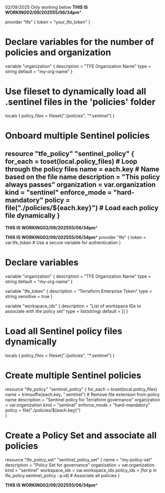 02/09/2025 Only working below
**************THIS IS WORKING******************************02/09/202555/06/34pm*****************<SOF>

provider "tfe" {
  token = "your_tfe_token"
}

# Declare variables for the number of policies and organization
variable "organization" {
  description = "TFE Organization Name"
  type        = string
  default     = "my-org-name"
}

# Use fileset to dynamically load all .sentinel files in the 'policies' folder
locals {
  policy_files = fileset("./policies", "*.sentinel")
}

# Onboard multiple Sentinel policies
resource "tfe_policy" "sentinel_policy" {
  for_each      = toset(local.policy_files)  # Loop through the policy files
  name          = each.key                  # Name based on the file name
  description   = "This policy always passes"
  organization  = var.organization
  kind          = "sentinel"
  enforce_mode  = "hard-mandatory"
  policy        = file("./policies/${each.key}")  # Load each policy file dynamically
}
--
**************THIS IS WORKING******************************02/09/202555/06/34pm*****************<EOF>

**************THIS IS WORKING******************************02/09/202555/06/34pm*****************<SOF>
provider "tfe" {
  token = var.tfe_token  # Use a secure variable for authentication
}

# Declare variables
variable "organization" {
  description = "TFE Organization Name"
  type        = string
  default     = "my-org-name"
}

variable "tfe_token" {
  description = "Terraform Enterprise Token"
  type        = string
  sensitive   = true
}

variable "workspace_ids" {
  description = "List of workspace IDs to associate with the policy set"
  type        = list(string)
  default     = []
}

# Load all Sentinel policy files dynamically
locals {
  policy_files = fileset("./policies", "*.sentinel")
}

# Create multiple Sentinel policies
resource "tfe_policy" "sentinel_policy" {
  for_each     = toset(local.policy_files)  
  name         = trimsuffix(each.key, ".sentinel")  # Remove file extension from policy name
  description  = "Sentinel policy for Terraform governance"
  organization = var.organization
  kind         = "sentinel"
  enforce_mode = "hard-mandatory"
  policy       = file("./policies/${each.key}")  
}

# Create a Policy Set and associate all policies
resource "tfe_policy_set" "sentinel_policy_set" {
  name         = "my-policy-set"
  description  = "Policy Set for governance"
  organization = var.organization
  kind         = "sentinel"
  workspace_ids = var.workspace_ids
  policy_ids    = [for p in tfe_policy.sentinel_policy : p.id]  # Associate all policies
}

**************THIS IS WORKING******************************02/09/202555/06/34pm*****************<EOF>
